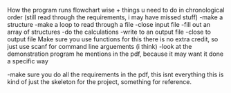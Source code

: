 How the program runs flowchart wise + things u need to do in chronological order
 (still read through the requirements, i may have missed stuff)
    -make a structure
    -make a loop to read through a file 
    -close input file
    -fill out an array of structures
    -do the calculations
    -write to an output file
    -close to output file
Make sure you use functions for this
there is no extra credit, so just use scanf for command line arguements (i think)
    -look at the demonstration program he mentions in the pdf, because it may want it done a specific way

-make sure you do all the requirements in the pdf, this isnt everything this is kind of just the skeleton for the project, something for reference.